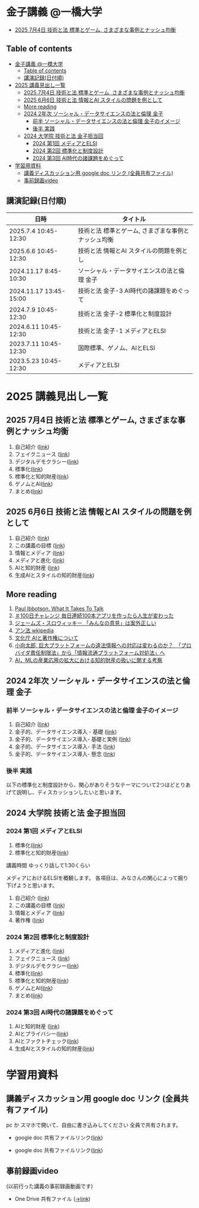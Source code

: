 # 金子講義 @一橋大学

  - [2025 7月4日 技術と法 標準とゲーム, さまざまな事例とナッシュ均衡](#2025-7月4日-技術と法-標準とゲーム-さまざまな事例とナッシュ均衡)

## Table of contents
- [金子講義 @一橋大学](#金子講義-一橋大学)
  - [Table of contents](#table-of-contents)
  - [講演記録(日付順)](#講演記録日付順)
- [2025 講義見出し一覧](#2025-講義見出し一覧)
  - [2025 7月4日 技術と法 標準とゲーム, さまざまな事例とナッシュ均衡](#2025-7月4日-技術と法-標準とゲーム-さまざまな事例とナッシュ均衡)
  - [2025 6月6日 技術と法 情報とAI スタイルの問題を例として](#2025-6月6日-技術と法-情報とai-スタイルの問題を例として)
  - [More reading](#more-reading)
  - [2024 2年次 ソーシャル・データサイエンスの法と倫理 金子](#2024-2年次-ソーシャルデータサイエンスの法と倫理-金子)
    - [前半 ソーシャル・データサイエンスの法と倫理 金子のイメージ](#前半-ソーシャルデータサイエンスの法と倫理-金子のイメージ)
    - [後半 実践](#後半-実践)
  - [2024 大学院 技術と法 金子担当回](#2024-大学院-技術と法-金子担当回)
    - [2024 第1回 メディアとELSI](#2024-第1回-メディアとelsi)
    - [2024 第2回 標準化と制度設計](#2024-第2回-標準化と制度設計)
    - [2024 第3回 AI時代の諸課題をめぐって](#2024-第3回-ai時代の諸課題をめぐって)
- [学習用資料](#学習用資料)
  - [講義ディスカッション用 google doc リンク (全員共有ファイル)](#講義ディスカッション用-google-doc-リンク-全員共有ファイル)
  - [事前録画video](#事前録画video)

## 講演記録(日付順)
|日時 | タイトル  |
| --- | --- |
| 2025.7.4 10:45-12:30 | 技術と法 標準とゲーム, さまざまな事例とナッシュ均衡 |
| 2025.6.6 10:45-12:30 | 技術と法 情報とAI スタイルの問題を例とし |
| 2024.11.17 8:45-10:30 |ソーシャル・データサイエンスの法と倫理 金子|
| 2024.11.17 13:45-15:00 |技術と法 金子-3 AI時代の諸課題をめぐって |
| 2024.7.9  10:45-12:30 |技術と法 金子-2 標準化と制度設計 |
| 2024.6.11 10:45-12:30 |技術と法 金子-1  メディアとELSI |
| 2023.7.11 10:45-12:30 |国際標準、ゲノム、AIとELSI|
| 2023.5.23 10:45-12:30 |メディアとELSI |

# 2025 講義見出し一覧

## 2025 7月4日 技術と法 標準とゲーム, さまざまな事例とナッシュ均衡
1. 自己紹介 ([link](01_10_self_introduction.md))
1. フェイクニュース ([link](01_60_fakenews.md))
1. デジタルデモクラシー([link](02_10_digitaldemocracy.md))
1. 標準化([link](02_20_standardization.md))
1. 標準化と知的財産([link](02_30_standard_and_ip.md))
1. ゲノムとAI([link](02_40_genomeandai.md))
1. まとめ([link](02_90_conclusion.md))

## 2025 6月6日 技術と法 情報とAI スタイルの問題を例として

1. 自己紹介 ([link](01_10_self_introduction.md))
1. この講義の目標 ([link](01_20_introduction.md))
1. 情報とメディア ([link](01_30_information.md))
1. メディアと進化 ([link](01_50_evolutional_sociology.md))
1. AIと知的財産 ([link](03_10_ai_ip.md))
1. 生成AIとスタイルの知的財産([link](03_40_ai_style_value.md))

## More reading

1. [Paul Ibbotson, What It Takes To Talk](https://amzn.asia/d/cYW4WcY)
1. [＃100日チャレンジ 毎日連続100本アプリを作ったら人生が変わった](https://amzn.asia/d/9sGwejw)
1. [ジェームズ・スロウィッキー 「みんなの意見」は案外正しい](https://amzn.asia/d/aUkW1oV)
1. [アン法 wkipedia](https://ja.wikipedia.org/wiki/%E3%82%A2%E3%83%B3%E6%B3%95#:~:text=%E3%82%A2%E3%83%B3%E6%B3%95%20%E3%80%81%20%E3%82%A2%E3%83%B3%E5%A5%B3%E7%8E%8B%E6%B3%95%20%E3%80%81%E3%81%82%E3%82%8B%E3%81%84%E3%81%AF%20%E3%82%A2%E3%83%B3%E6%9D%A1%E4%BE%8B%20%EF%BC%88%E8%8B%B1%3A%20Copyright%20Act,of%20Anne%EF%BC%89%E3%81%AF%E3%80%81%E3%80%8C%E6%9B%B8%E7%89%A9%E3%81%9D%E3%81%AE%E4%BB%96%E3%81%AE%E6%9B%B8%E3%81%8B%E3%82%8C%E3%81%9F%E7%89%A9%E3%80%8D%E3%82%92%E4%BF%9D%E8%AD%B7%E3%81%AE%E5%AF%BE%E8%B1%A1%E3%81%A8%E3%81%97%E3%81%9F%20%5B3%5D%20%E3%80%81%20%E8%8B%B1%E5%9B%BD%20%E3%81%AE%E6%9C%80%E5%88%9D%E3%81%AE%20%E8%91%97%E4%BD%9C%E6%A8%A9%E6%B3%95%20%E3%81%A7%E3%81%82%E3%82%8B%E3%80%82)
1. [文化庁 AIと著作権について](https://www.bunka.go.jp/seisaku/chosakuken/aiandcopyright.html)
1. [小向太郎, 巨大プラットフォームの違法情報への対応は変わるのか？　「プロバイダ責任制限法」から「情報流通プラットフォーム対処法」へ](https://note.com/ipsj/n/nac9189404073)
1. [AI，MLの産業応用の拡大における知的財産の扱いに関する考察](
https://ipsj.ixsq.nii.ac.jp/records/144938)




## 2024 2年次 ソーシャル・データサイエンスの法と倫理 金子
### 前半 ソーシャル・データサイエンスの法と倫理 金子のイメージ
1. 自己紹介 ([link](01_10_self_introduction.md))
1. 金子的、データサイエンス導入 - 基礎 ([link](u2_10_sds_lae.md))
1. 金子的、データサイエンス導入- 基礎と実例 ([link](u2_20_sds_lae_confidence.md))
1. 金子的、データサイエンス導入- 手法 ([link](u2_30_sds_lae_tools.md))
1. 金子的、データサイエンス導入- 懸念 ([link](u2_40_sds_lae_concerns.md))
### 後半 実践
以下の標準化と制度設計から、関心がありそうなテーマについて2つほどとりあげて説明し、ディスカッションしたいと思います。

## 2024 大学院 技術と法 金子担当回
### 2024 第1回 メディアとELSI
1. 標準化([link](02_20_standardization.md))
1. 標準化と知的財産([link](02_30_standard_and_ip.md))

講義時間 ゆっくり話して1:30くらい

メディアにおけるELSIを概観します。
各項目は、みなさんの関心によって掘り下げようと思います。

1. 自己紹介 ([link](01_10_self_introduction.md))
1. この講義の目標 ([link](01_20_introduction.md))
1. 情報とメディア ([link](01_30_information.md))
1. 著作権 ([link](01_40_copyright.md))

### 2024 第2回 標準化と制度設計
1. メディアと進化 ([link](01_50_evolutional_sociology.md))
1. フェイクニュース ([link](01_60_fakenews.md))
1. デジタルデモクラシー([link](02_10_digitaldemocracy.md))
1. 標準化([link](02_20_standardization.md))
1. 標準化と知的財産([link](02_30_standard_and_ip.md))
1. ゲノムとAI([link](02_40_genomeandai.md))
1. まとめ([link](02_90_conclusion.md))

### 2024 第3回 AI時代の諸課題をめぐって
1. AIと知的財産 ([link](03_10_ai_ip.md))
1. AIとプライバシー([link](03_20_ai_privacy.md))
1. AIとファクトチェック([link](03_30_ai_fakeinformation.md))
1. 生成AIとスタイルの知的財産([link](03_40_ai_style_value.md))

# 学習用資料
## 講義ディスカッション用 google doc リンク (全員共有ファイル)

pc か スマホで開いて、自由に書き込みしてください
全員で共有されます。
- google doc 共有ファイルリンク([link](https://docs.google.com/document/d/1hmgOeF4epq0vflLXdMDp3cc7sJl1ow9kgsXUZWptq28/edit?usp=drive_link))

- google doc 共有ファイルリンク([link](https://docs.google.com/document/d/1HXvQU3zXN7W3nmawEWhiI_MH6TW_tUqV--PsczrAAi0/edit?usp=drive_link))

## 事前録画video

(以前行った講義の事前録画動画です)

- One Drive 共有ファイル
([->link](https://1drv.ms/w/c/772eb26533164a99/EZlKFjNlsi4ggHfctw8AAAABVpQx6XOBS9flvZ2pJ5jUqA?e=cpjjlw))